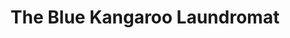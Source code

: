 ---
title: "The Blue Kangaroo Laundromat"
url: /milwaukee/the-blue-kangaroo-laundromat/
shop: Wäscherei
---